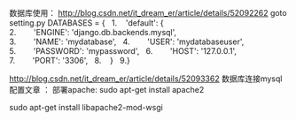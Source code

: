 数据库使用：
http://blog.csdn.net/it_dream_er/article/details/52092262
goto setting.py
DATABASES = {  
1.    'default': {  
2.        'ENGINE': 'django.db.backends.mysql',  
3.        'NAME': 'mydatabase',  
4.        'USER': 'mydatabaseuser',  
5.        'PASSWORD': 'mypassword',  
6.        'HOST': '127.0.0.1',  
7.        'PORT': '3306',  
8.    }  
9.}  

http://blog.csdn.net/it_dream_er/article/details/52093362
数据库连接mysql配置文章
：
部署apache:
sudo apt-get install apache2


sudo apt-get install libapache2-mod-wsgi
